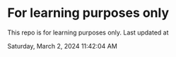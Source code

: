 # For learning purposes only
This repo is for learning purposes only.
Last updated at

Saturday, March 2, 2024 11:42:04 AM

